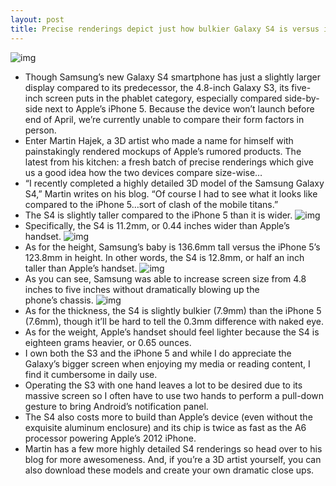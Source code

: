 ```yaml
---
layout: post
title: Precise renderings depict just how bulkier Galaxy S4 is versus iPhone 5
---
```

![img](http://media.idownloadblog.com/wp-content/uploads/2013/03/Size-comparison-Galaxy-S4-vs-iPhone-5-Martin-Hajek-001.jpg)
* Though Samsung’s new Galaxy S4 smartphone has just a slightly larger display compared to its predecessor, the 4.8-inch Galaxy S3, its five-inch screen puts in the phablet category, especially compared side-by-side next to Apple’s iPhone 5. Because the device won’t launch before end of April, we’re currently unable to compare their form factors in person.
* Enter Martin Hajek, a 3D artist who made a name for himself with painstakingly rendered mockups of Apple’s rumored products. The latest from his kitchen: a fresh batch of precise renderings which give us a good idea how the two devices compare size-wise…
* “I recently completed a highly detailed 3D model of the Samsung Galaxy S4,” Martin writes on his blog. “Of course I had to see what it looks like compared to the iPhone 5…sort of clash of the mobile titans.”
* The S4 is slightly taller compared to the iPhone 5 than it is wider.
![img](http://media.idownloadblog.com/wp-content/uploads/2013/03/Size-comparison-Galaxy-S4-vs-iPhone-5-Martin-Hajek-002.jpg)
* Specifically, the S4 is 11.2mm, or 0.44 inches wider than Apple’s handset.
![img](http://media.idownloadblog.com/wp-content/uploads/2013/03/Size-comparison-Galaxy-S4-vs-iPhone-5-Martin-Hajek-003.jpg)
* As for the height, Samsung’s baby is 136.6mm tall versus the iPhone 5’s 123.8mm in height. In other words, the S4 is 12.8mm, or half an inch taller than Apple’s handset.
![img](http://media.idownloadblog.com/wp-content/uploads/2013/03/Size-comparison-Galaxy-S4-vs-iPhone-5-Martin-Hajek-004.jpg)
* As you can see, Samsung was able to increase screen size from 4.8 inches to five inches without dramatically blowing up the phone’s chassis.
![img](http://media.idownloadblog.com/wp-content/uploads/2013/03/Size-comparison-Galaxy-S4-vs-iPhone-5-Martin-Hajek-005.jpg)
* As for the thickness, the S4 is slightly bulkier (7.9mm) than the iPhone 5 (7.6mm), though it’ll be hard to tell the 0.3mm difference with naked eye.
* As for the weight, Apple’s handset should feel lighter because the S4 is eighteen grams heavier, or 0.65 ounces.
* I own both the S3 and the iPhone 5 and while I do appreciate the Galaxy’s bigger screen when enjoying my media or reading content, I find it cumbersome in daily use.
* Operating the S3 with one hand leaves a lot to be desired due to its massive screen so I often have to use two hands to perform a pull-down gesture to bring Android’s notification panel.
* The S4 also costs more to build than Apple’s device (even without the exquisite aluminum enclosure) and its chip is twice as fast as the A6 processor powering Apple’s 2012 iPhone.
* Martin has a few more highly detailed S4 renderings so head over to his blog for more awesomeness. And, if you’re a 3D artist yourself, you can also download these models and create your own dramatic close ups.


